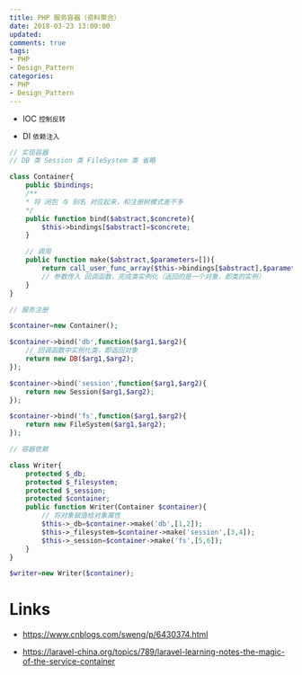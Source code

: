```yaml
---
title: PHP 服务容器（资料聚合）
date: 2018-03-23 13:00:00
updated:
comments: true
tags:
- PHP
- Design_Pattern
categories:
- PHP
- Design_Pattern
---
```


* IOC `控制反转`

* DI `依赖注入`

<!--more-->

```php
// 实现容器
// DB 类 Session 类 FileSystem 类 省略

class Container{
    public $bindings;
    /**
    * 将 闭包 与 别名 对应起来，和注册树模式差不多
    */
    public function bind($abstract,$concrete){
        $this->bindings[$abstract]=$concrete;
    }

    // 调用
    public function make($abstract,$parameters=[]){
        return call_user_func_array($this->bindings[$abstract],$parameters);
        // 参数传入 回调函数，完成类实例化（返回的是一个对象，即类的实例）
    }
}

// 服务注册

$container=new Container();

$container->bind('db',function($arg1,$arg2){
    // 回调函数中实例化类，即返回对象
    return new DB($arg1,$arg2);
});

$container->bind('session',function($arg1,$arg2){
    return new Session($arg1,$arg2);
});

$container->bind('fs',function($arg1,$arg2){
    return new FileSystem($arg1,$arg2);
});

// 容器依赖

class Writer{
    protected $_db;
    protected $_filesystem;
    protected $_session;
    protected $container;
    public function Writer(Container $container){
        // 将对象赋值给对象属性
        $this->_db=$container->make('db',[1,2]);
        $this->_filesystem=$container->make('session',[3,4]);
        $this->_session=$container->make('fs',[5,6]);
    }
}

$writer=new Writer($container);
```

# Links

* https://www.cnblogs.com/sweng/p/6430374.html

* https://laravel-china.org/topics/789/laravel-learning-notes-the-magic-of-the-service-container
